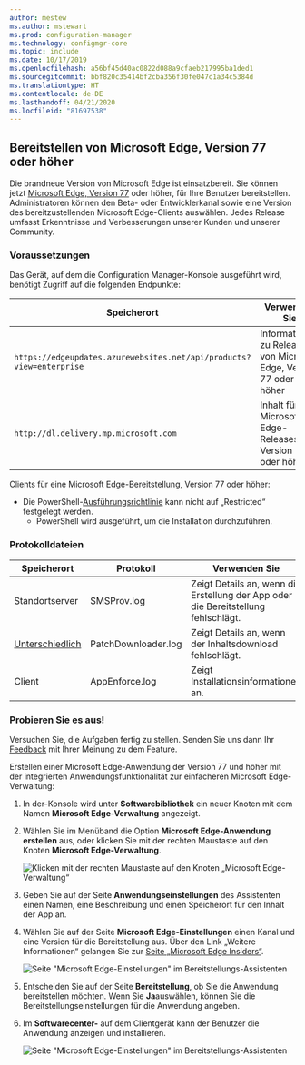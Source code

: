 ```yaml
---
author: mestew
ms.author: mstewart
ms.prod: configuration-manager
ms.technology: configmgr-core
ms.topic: include
ms.date: 10/17/2019
ms.openlocfilehash: a56bf45d40ac0822d088a9cfaeb217995ba1ded1
ms.sourcegitcommit: bbf820c35414bf2cba356f30fe047c1a34c5384d
ms.translationtype: HT
ms.contentlocale: de-DE
ms.lasthandoff: 04/21/2020
ms.locfileid: "81697538"
---
```

## <a name="deploy-microsoft-edge-version-77-and-later"></a><a name="bkmk_Microsoft_Edge"></a> Bereitstellen von Microsoft Edge, Version 77 oder höher
<!--4561024-->
Die brandneue Version von Microsoft Edge ist einsatzbereit. Sie können jetzt [Microsoft Edge, Version 77](https://docs.microsoft.com/deployedge/) oder höher, für Ihre Benutzer bereitstellen. Administratoren können den Beta- oder Entwicklerkanal sowie eine Version des bereitzustellenden Microsoft Edge-Clients auswählen. Jedes Release umfasst Erkenntnisse und Verbesserungen unserer Kunden und unserer Community.

### <a name="prerequisites"></a>Voraussetzungen

Das Gerät, auf dem die Configuration Manager-Konsole ausgeführt wird, benötigt Zugriff auf die folgenden Endpunkte:

|Speicherort|Verwenden Sie|
|---|---|
|`https://edgeupdates.azurewebsites.net/api/products?view=enterprise`|Informationen zu Releases von Microsoft Edge, Version 77 oder höher|
|`http://dl.delivery.mp.microsoft.com`|Inhalt für Microsoft Edge-Releases, Version 77 oder höher|

Clients für eine Microsoft Edge-Bereitstellung, Version 77 oder höher:

- Die PowerShell-[Ausführungsrichtlinie](https://docs.microsoft.com/powershell/module/microsoft.powershell.core/about/about_execution_policies) kann nicht auf „Restricted“ festgelegt werden.
  - PowerShell wird ausgeführt, um die Installation durchzuführen.


### <a name="log-files"></a>Protokolldateien

|Speicherort|Protokoll|Verwenden Sie|
|---|---|---|
| Standortserver|SMSProv.log|Zeigt Details an, wenn die Erstellung der App oder die Bereitstellung fehlschlägt.|
| [Unterschiedlich](../../../../plan-design/hierarchy/log-files.md)|PatchDownloader.log| Zeigt Details an, wenn der Inhaltsdownload fehlschlägt.|
| Client|  AppEnforce.log|Zeigt Installationsinformationen an.|

### <a name="try-it-out"></a>Probieren Sie es aus!

Versuchen Sie, die Aufgaben fertig zu stellen. Senden Sie uns dann Ihr [Feedback](../../../../understand/find-help.md#product-feedback) mit Ihrer Meinung zu dem Feature.

Erstellen einer Microsoft Edge-Anwendung der Version 77 und höher mit der integrierten Anwendungsfunktionalität zur einfacheren Microsoft Edge-Verwaltung:

1. In der-Konsole wird unter **Softwarebibliothek** ein neuer Knoten mit dem Namen **Microsoft Edge-Verwaltung** angezeigt.
1. Wählen Sie im Menüband die Option **Microsoft Edge-Anwendung erstellen** aus, oder klicken Sie mit der rechten Maustaste auf den Knoten **Microsoft Edge-Verwaltung**.

   ![Klicken mit der rechten Maustaste auf den Knoten „Microsoft Edge-Verwaltung“](../../media/4561024-create-microsoft-edge-application.png)

1. Geben Sie auf der Seite **Anwendungseinstellungen** des Assistenten einen Namen, eine Beschreibung und einen Speicherort für den Inhalt der App an.
1. Wählen Sie auf der Seite **Microsoft Edge-Einstellungen** einen Kanal und eine Version für die Bereitstellung aus. Über den Link „Weitere Informationen“ gelangen Sie zur [Seite „Microsoft Edge Insiders“](https://www.microsoftedgeinsider.com/).

   ![Seite "Microsoft Edge-Einstellungen" im Bereitstellungs-Assistenten](../../media/4561024-edge-settings-wizard.png)

1. Entscheiden Sie auf der Seite **Bereitstellung**, ob Sie die Anwendung bereitstellen möchten. Wenn Sie **Ja**auswählen, können Sie die Bereitstellungseinstellungen für die Anwendung angeben.
1. Im **Softwarecenter-** auf dem Clientgerät kann der Benutzer die Anwendung anzeigen und installieren.

   ![Seite "Microsoft Edge-Einstellungen" im Bereitstellungs-Assistenten](../../media/4561024-software-center-install-edge.png)
